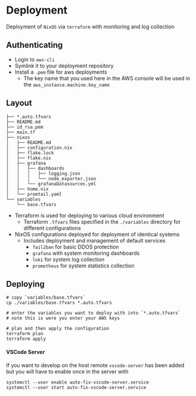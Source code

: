 # Deployment 

Deployment of `NixOS` via `terraform` with monitoring and log collection

## Authenticating 
- Login to `aws-cli` 
- Symlink it to your deployment repository
- Install a `.pem` file for aws deployments
    - The key name that you used here in the AWS console will be used in the `aws_instance.machine.key_name`

## Layout
```
├── *.auto.tfvars
├── README.md
├── id_rsa.pem
├── main.tf
├── nixos
│   ├── README.md
│   ├── configuration.nix
│   ├── flake.lock
│   ├── flake.nix
│   ├── grafana
│   │   ├── dashboards
│   │   │   ├── logging.json
│   │   │   └── node_exporter.json
│   │   └── grafanaDatasources.yml
│   ├── home.nix
│   └── promtail.yaml
└── variables
    └── base.tfvars
```

- Terraform is used for deploying to various cloud environment
    - Terraform `.tfvars` files specified in the `./variables` directory for different configurations
- NixOS configurations deployed for deployment of identical systems 
    - Includes deployment and management of default services
        - `fail2ban` for basic DDOS protection
        - `grafana` with system monitoring dashboards
        - `loki` for system log collection 
        - `prometheus` for system statistics collection

## Deploying 
```
# copy `variables/base.tfvars`
cp ./variables/base.tfvars *.auto.tfvars

# enter the variables you want to deploy with into `*.auto.tfvars`
# note this is were you enter your AWS keys

# plan and then apply the configuration
terraform plan
terraform apply
```

#### VSCode Server
If you want to develop on the host remote `vscode-server` has been added but you will have to enable once in the server with 
```
systemctl --user enable auto-fix-vscode-server.service
systemctl --user start auto-fix-vscode-server.service
```

